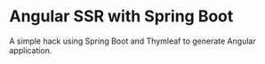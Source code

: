 # Angular SSR with Spring Boot

A simple hack using Spring Boot and Thymleaf to generate Angular application.
